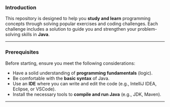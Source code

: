 ### Introduction  
This repository is designed to help you **study and learn** programming concepts through solving popular exercises and coding challenges. Each challenge includes a solution to guide you and strengthen your problem-solving skills in **Java**.  

---

### Prerequisites  
Before starting, ensure you meet the following considerations:  

- Have a solid understanding of **programming fundamentals** (logic).  
- Be comfortable with the **basic syntax** of Java.  
- Use an **IDE** where you can write and edit the code (e.g., IntelliJ IDEA, Eclipse, or VSCode).  
- Install the necessary tools to **compile and run Java** (e.g., JDK, Maven).  

---
